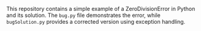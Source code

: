 This repository contains a simple example of a ZeroDivisionError in Python and its solution.  The `bug.py` file demonstrates the error, while `bugSolution.py` provides a corrected version using exception handling.